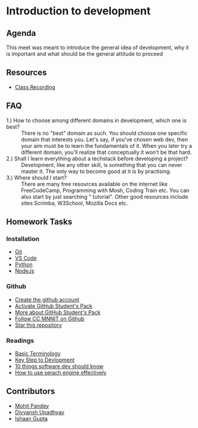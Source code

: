 # Introduction to development

## Agenda

This meet was meant to introduce the general idea of development, why it is important and what should be the general attitude to proceed

## Resources

- [Class Recording](https://drive.google.com/file/d/1ewefa9XgAZDlImG2sHcFThjjjX-C21P9/view?usp=sharing)

## FAQ

<dl>
<dt>
1.) How to choose among different domains in development, which one is best?
</dt>
<dd>
There is no "best" domain as such. You should choose one specific domain that interests you. Let's say, if you've chosen web dev, then your aim must be to learn the fundamentals of it. When you later try a different domain, you'll realize that conceptually it won't be that hard.
</dd>
<dt>
2.) Shall I learn everything about a techstack before developing a project?
</dt>
<dd>
Development, like any other skill, is something that you can never master it. The only way to become good at it is by practising.
</dd>
<dt>
3.) Where should I start?
</dt>
<dd>
There are many free resources available on the internet like FreeCodeCamp, Programming with Mosh, Coding Train etc. You can also start by just searching "<TechStack> tutorial". Other good resources include sites Scrimba, W3School, Mozilla Docs etc.
</dd>
</dl>

## Homework Tasks

### Installation

- [Git](https://git-scm.com/downloads)
- [VS Code](https://code.visualstudio.com/download)
- [Python](https://medium.com/co-learning-lounge/how-to-download-install-python-on-windows-2021-44a707994013)
- [NodeJs](https://nodejs.dev/en/learn/how-to-install-nodejs)

### Github
- [Create the github account](https://github.com/)
- [Activate GitHub Student's Pack](https://docs.github.com/en/education/explore-the-benefits-of-teaching-and-learning-with-github-education/github-global-campus-for-students/apply-to-github-global-campus-as-a-student)
- [More about GitHub Student's Pack](https://medium.com/@sreeramvenkitesh/ultimate-guide-to-githubs-student-developer-pack-in-2019-1b4cbb0c211d)
- [Follow CC MNNIT on Github](https://github.com/CC-MNNIT)
- [Star this repository](https://github.com/CC-MNNIT/2022-23-Classes)

### Readings

- [Basic Terminology](https://hackr.io/blog/programming-terms-definitions-for-beginners)
- [Key Step to Devlopment](https://www.freecodecamp.org/news/follow-these-key-steps-to-start-a-successful-software-development-project-163c838e8fe1/)
- [10 things software dev should know](https://dev.to/javinpaul/10-things-every-software-developer-should-know-39pe)
- [How to use serach engine effectively](https://www.freecodecamp.org/news/how-to-search-google-like-a-pro/)

## Contributors
- [Mohit Pandey](https://github.com/MojoAlpha)
- [Divyansh Upadhyay](https://github.com/DuP-491)
- [Ishaan Gupta]()